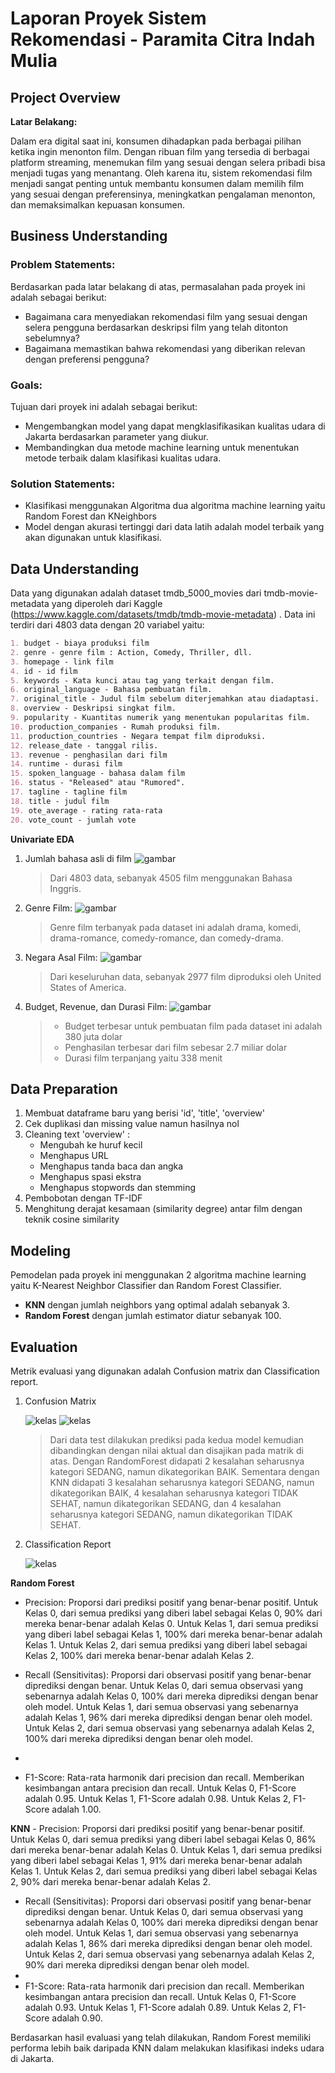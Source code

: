# Laporan Proyek Sistem Rekomendasi - Paramita Citra Indah Mulia

## Project Overview

**Latar Belakang:**

Dalam era digital saat ini, konsumen dihadapkan pada berbagai pilihan ketika ingin menonton film. Dengan ribuan film yang tersedia di berbagai platform streaming, menemukan film yang sesuai dengan selera pribadi bisa menjadi tugas yang menantang. Oleh karena itu, sistem rekomendasi film menjadi sangat penting untuk membantu konsumen dalam memilih film yang sesuai dengan preferensinya, meningkatkan pengalaman menonton, dan memaksimalkan kepuasan konsumen.



## Business Understanding
### **Problem Statements:**
Berdasarkan pada latar belakang di atas, permasalahan pada proyek ini adalah sebagai berikut:
- Bagaimana cara menyediakan rekomendasi film yang sesuai dengan selera pengguna berdasarkan deskripsi film yang telah ditonton sebelumnya?
- Bagaimana memastikan bahwa rekomendasi yang diberikan relevan dengan preferensi pengguna?
    
### **Goals:**
Tujuan dari proyek ini adalah sebagai berikut:
- Mengembangkan model yang dapat mengklasifikasikan kualitas udara di Jakarta berdasarkan parameter yang diukur.
- Membandingkan dua metode machine learning untuk menentukan metode terbaik dalam klasifikasi kualitas udara.
    
### **Solution Statements:**
- Klasifikasi menggunakan Algoritma dua algoritma machine learning yaitu Random Forest dan KNeighbors
- Model dengan akurasi tertinggi dari data latih adalah model terbaik yang akan digunakan untuk klasifikasi. 



## Data Understanding
Data yang digunakan adalah dataset tmdb_5000_movies dari tmdb-movie-metadata yang diperoleh dari Kaggle (https://www.kaggle.com/datasets/tmdb/tmdb-movie-metadata) . Data ini terdiri dari 4803 data dengan 20 variabel yaitu:

```markdown
1. budget - biaya produksi film
2. genre - genre film : Action, Comedy, Thriller, dll.
3. homepage - link film
4. id - id film
5. keywords - Kata kunci atau tag yang terkait dengan film.
6. original_language - Bahasa pembuatan film.
7. original_title - Judul film sebelum diterjemahkan atau diadaptasi.
8. overview - Deskripsi singkat film.
9. popularity - Kuantitas numerik yang menentukan popularitas film.
10. production_companies - Rumah produksi film.
11. production_countries - Negara tempat film diproduksi.
12. release_date - tanggal rilis.
13. revenue - penghasilan dari film
14. runtime - durasi film
15. spoken_language - bahasa dalam film
16. status - "Released" atau "Rumored".
17. tagline - tagline film
18. title - judul film
19. ote_average - rating rata-rata
20. vote_count - jumlah vote
```


**Univariate EDA**
1. Jumlah bahasa asli di film
   ![gambar](https://github.com/yocimm/movie_recommendation/blob/main/language_image.png?raw=true)

   >Dari 4803 data, sebanyak 4505 film menggunakan Bahasa Inggris.

2. Genre Film:
   ![gambar](https://github.com/yocimm/air_pollution_classification/blob/main/gambar/5_stasiun.png?raw=true)

   >Genre film terbanyak pada dataset ini adalah drama, komedi, drama-romance, comedy-romance, dan comedy-drama.

3. Negara Asal Film:
   ![gambar](https://github.com/yocimm/air_pollution_classification/blob/main/gambar/titik_critical.png?raw=true)
   >Dari keseluruhan data, sebanyak 2977 film diproduksi oleh United States of America.

4. Budget, Revenue, dan Durasi Film:
   ![gambar](?raw-true)
   >* Budget terbesar untuk pembuatan film pada dataset ini adalah 380 juta dolar
   >* Penghasilan terbesar dari film sebesar 2.7 miliar dolar
   >* Durasi film terpanjang yaitu 338 menit


## Data Preparation
1. Membuat dataframe baru yang berisi 'id', 'title', 'overview'
2. Cek duplikasi dan missing value namun hasilnya nol
3. Cleaning text 'overview' :
   - Mengubah ke huruf kecil
   - Menghapus URL
   - Menghapus tanda baca dan angka
   - Menghapus spasi ekstra
   - Menghapus stopwords dan stemming 
4. Pembobotan dengan TF-IDF
5. Menghitung derajat kesamaan (similarity degree) antar film dengan teknik cosine similarity

## Modeling
Pemodelan pada proyek ini menggunakan 2 algoritma machine learning yaitu K-Nearest Neighbor Classifier dan Random Forest Classifier.
  - **KNN** dengan jumlah neighbors yang optimal adalah sebanyak 3. 
  - **Random Forest** dengan jumlah estimator diatur sebanyak 100.

## Evaluation
Metrik evaluasi yang digunakan adalah Confusion matrix dan Classification report.

1. Confusion Matrix
    
    ![kelas](?raw=true)
    ![kelas](?raw=true)
       
    > Dari data test dilakukan prediksi pada kedua model kemudian dibandingkan dengan nilai aktual dan disajikan pada matrik di atas.
    > Dengan RandomForest didapati 2 kesalahan seharusnya kategori SEDANG, namun dikategorikan BAIK.
    > Sementara dengan KNN didapati 3 kesalahan seharusnya kategori SEDANG, namun dikategorikan BAIK, 4 kesalahan seharusnya kategori TIDAK SEHAT, namun dikategorikan SEDANG, dan 4 kesalahan seharusnya kategori SEDANG, namun dikategorikan TIDAK SEHAT.

3. Classification Report

    ![kelas](?raw=true)
        
  **Random Forest**
  - Precision: Proporsi dari prediksi positif yang benar-benar positif.
  Untuk Kelas 0, dari semua prediksi yang diberi label sebagai Kelas 0, 90% dari mereka benar-benar adalah Kelas 0.
  Untuk Kelas 1, dari semua prediksi yang diberi label sebagai Kelas 1, 100% dari mereka benar-benar adalah Kelas 1.
  Untuk Kelas 2, dari semua prediksi yang diberi label sebagai Kelas 2, 100% dari mereka benar-benar adalah Kelas 2.

  - Recall (Sensitivitas): Proporsi dari observasi positif yang benar-benar diprediksi dengan benar. 
  Untuk Kelas 0, dari semua observasi yang sebenarnya adalah Kelas 0, 100% dari mereka diprediksi dengan benar oleh model.
  Untuk Kelas 1, dari semua observasi yang sebenarnya adalah Kelas 1, 96% dari mereka diprediksi dengan benar oleh model.
  Untuk Kelas 2, dari semua observasi yang sebenarnya adalah Kelas 2, 100% dari mereka diprediksi dengan benar oleh model.
  - 
  - F1-Score: Rata-rata harmonik dari precision dan recall. Memberikan kesimbangan antara precision dan recall. 
  Untuk Kelas 0, F1-Score adalah 0.95.
  Untuk Kelas 1, F1-Score adalah 0.98.
  Untuk Kelas 2, F1-Score adalah 1.00.

  **KNN**
    - Precision: Proporsi dari prediksi positif yang benar-benar positif.
  Untuk Kelas 0, dari semua prediksi yang diberi label sebagai Kelas 0, 86% dari mereka benar-benar adalah Kelas 0.
  Untuk Kelas 1, dari semua prediksi yang diberi label sebagai Kelas 1, 91% dari mereka benar-benar adalah Kelas 1.
  Untuk Kelas 2, dari semua prediksi yang diberi label sebagai Kelas 2, 90% dari mereka benar-benar adalah Kelas 2.

  - Recall (Sensitivitas): Proporsi dari observasi positif yang benar-benar diprediksi dengan benar. 
  Untuk Kelas 0, dari semua observasi yang sebenarnya adalah Kelas 0, 100% dari mereka diprediksi dengan benar oleh model.
  Untuk Kelas 1, dari semua observasi yang sebenarnya adalah Kelas 1, 86% dari mereka diprediksi dengan benar oleh model.
  Untuk Kelas 2, dari semua observasi yang sebenarnya adalah Kelas 2, 90% dari mereka diprediksi dengan benar oleh model.
  - 
  - F1-Score: Rata-rata harmonik dari precision dan recall. Memberikan kesimbangan antara precision dan recall. 
  Untuk Kelas 0, F1-Score adalah 0.93.
  Untuk Kelas 1, F1-Score adalah 0.89.
  Untuk Kelas 2, F1-Score adalah 0.90.

Berdasarkan hasil evaluasi yang telah dilakukan, Random Forest memiliki performa lebih baik daripada KNN dalam melakukan klasifikasi indeks udara di Jakarta.
